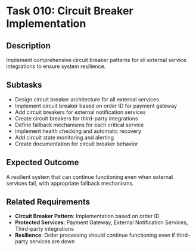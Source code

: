 # Task 010: Circuit Breaker Implementation

## Description
Implement comprehensive circuit breaker patterns for all external service integrations to ensure system resilience.

## Subtasks
- Design circuit breaker architecture for all external services
- Implement circuit breaker based on order ID for payment gateway
- Add circuit breakers for external notification services
- Create circuit breakers for third-party integrations
- Define fallback mechanisms for each critical service
- Implement health checking and automatic recovery
- Add circuit state monitoring and alerting
- Create documentation for circuit breaker behavior

## Expected Outcome
A resilient system that can continue functioning even when external services fail, with appropriate fallback mechanisms.

## Related Requirements
- **Circuit Breaker Pattern**: Implementation based on order ID
- **Protected Services**: Payment Gateway, External Notification Services, Third-party integrations
- **Resilience**: Order processing should continue functioning even if third-party services are down
